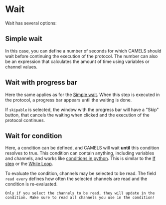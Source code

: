 # Wait

Wait has several options:

## Simple wait
In this case, you can define a number of seconds for which CAMELS should wait before continuing the execution of the protocol. The number can also be an expression that calculates the amount of time using variables or channel values.

## Wait with progress bar
Here the same applies as for the [Simple wait](#simple-wait). When this step is executed in the protocol, a progress bar appears until the waiting is done.

If `skipable` is selected, the window with the progress bar will have a "Skip" button, that cancels the waiting when clicked and the execution of the protocol continues.

## Wait for condition
Here, a condition can be defined, and CAMELS will wait **until** this condition resolves to true. This condition can contain anything, including variables and channels, and works like [conditions in python](https://www.learnpython.org/en/Conditions). This is similar to the [If step](step_If.md#if-step) or the [While Loop](step_While_Loop.md#while-loop).

To evaluate the condition, channels may be selected to be read.
The field `read every` defines how often the selected channels are read and the condition is re-evaluated.

```{note}
Only if you select the channels to be read, they will update in the condition. Make sure to read all channels you use in the condition!
```